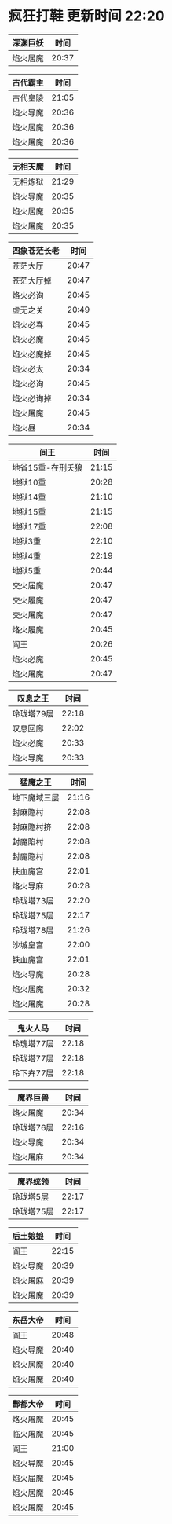 # 疯狂打鞋 更新时间 22:20

| 深渊巨妖   | 时间    |
|--------|-------|
| 焰火居魔 | 20:37 |

| 古代霸主   | 时间    |
|--------|-------|
| 古代皇陵 | 21:05 |
| 焰火导魔 | 20:36 |
| 焰火居魔 | 20:36 |
| 焰火屠魔 | 20:36 |

| 无相天魔   | 时间    |
|--------|-------|
| 无相炼狱 | 21:29 |
| 焰火导魔 | 20:35 |
| 焰火居魔 | 20:35 |
| 焰火屠魔 | 20:35 |

| 四象苍茫长老   | 时间    |
|--------|-------|
| 苍茫大厅 | 20:47 |
| 苍茫大厅掉 | 20:47 |
| 烙火必询 | 20:45 |
| 虚无之关 | 20:49 |
| 焰火必春 | 20:45 |
| 焰火必魔 | 20:45 |
| 焰火必魔掉 | 20:45 |
| 焰火必太 | 20:34 |
| 焰火必询 | 20:45 |
| 焰火必询掉 | 20:34 |
| 焰火屠魔 | 20:45 |
| 焰火昼 | 20:34 |

| 间王   | 时间    |
|--------|-------|
| 地省15重-在刑夭狼 | 21:15 |
| 地狱10重 | 20:28 |
| 地狱14重 | 21:10 |
| 地狱15重 | 21:15 |
| 地狱17重 | 22:08 |
| 地狱3重 | 22:10 |
| 地狱4重 | 22:19 |
| 地狱5重 | 20:44 |
| 交火届魔 | 20:47 |
| 交火履魔 | 20:47 |
| 交火屠魔 | 20:47 |
| 烙火履魔 | 20:45 |
| 阎王 | 20:26 |
| 焰火必魔 | 20:45 |
| 焰火屠魔 | 20:47 |

| 叹息之王   | 时间    |
|--------|-------|
| 玲珑塔79层 | 22:18 |
| 叹息回廊 | 22:02 |
| 焰火必魔 | 20:33 |
| 焰火导魔 | 20:33 |

| 猛魔之王   | 时间    |
|--------|-------|
| 地下魔域三层 | 21:16 |
| 封麻隐村 | 22:08 |
| 封麻隐村挤 | 22:08 |
| 封魔陷村 | 22:08 |
| 封魔隐村 | 22:08 |
| 扶血魔宫 | 22:01 |
| 烙火导麻 | 20:28 |
| 玲珑塔73层 | 22:20 |
| 玲珑塔75层 | 22:17 |
| 玲珑塔78层 | 21:26 |
| 沙城皇宫 | 22:00 |
| 铁血魔宫 | 22:01 |
| 焰火导魔 | 20:28 |
| 焰火居魔 | 20:32 |
| 焰火屠魔 | 20:28 |

| 鬼火人马   | 时间    |
|--------|-------|
| 玲瑰塔77层 | 22:18 |
| 玲珑塔77层 | 22:18 |
| 玲下卉77层 | 22:18 |

| 魔界巨兽   | 时间    |
|--------|-------|
| 烙火屠魔 | 20:34 |
| 玲珑塔76层 | 22:16 |
| 焰火导魔 | 20:34 |
| 焰火屠麻 | 20:34 |

| 魔界统领   | 时间    |
|--------|-------|
| 玲珑塔5层 | 22:17 |
| 玲珑塔75层 | 22:17 |

| 后土娘娘   | 时间    |
|--------|-------|
| 阎王 | 22:15 |
| 焰火导魔 | 20:39 |
| 焰火屠麻 | 20:39 |
| 焰火屠魔 | 20:39 |

| 东岳大帝   | 时间    |
|--------|-------|
| 阎王 | 20:48 |
| 焰火导魔 | 20:40 |
| 焰火居魔 | 20:40 |
| 焰火屠魔 | 20:40 |

| 酆都大帝   | 时间    |
|--------|-------|
| 烙火屠魔 | 20:45 |
| 临火屠魔 | 20:45 |
| 阎王 | 21:00 |
| 焰火导魔 | 20:45 |
| 焰火届魔 | 20:45 |
| 焰火居魔 | 20:45 |
| 焰火屠魔 | 20:45 |